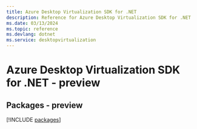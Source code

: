 ```yaml
---
title: Azure Desktop Virtualization SDK for .NET
description: Reference for Azure Desktop Virtualization SDK for .NET
ms.date: 03/13/2024
ms.topic: reference
ms.devlang: dotnet
ms.service: desktopvirtualization
---
```

# Azure Desktop Virtualization SDK for .NET - preview
## Packages - preview
[!INCLUDE [packages](desktop-virtualization-index.md)]